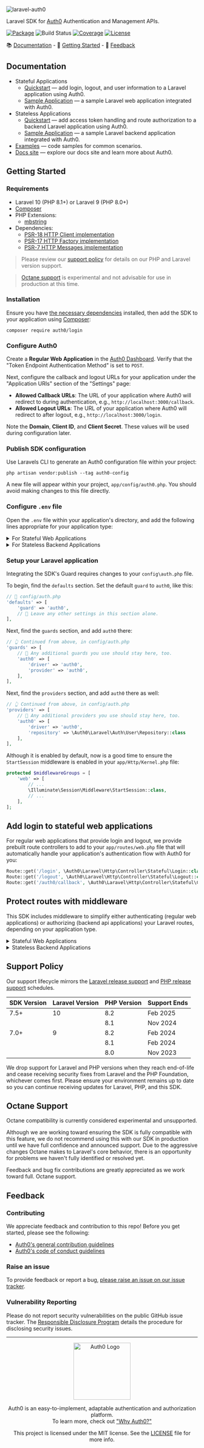![laravel-auth0](https://cdn.auth0.com/website/sdks/banners/laravel-auth0-banner.png)

Laravel SDK for [Auth0](https://auth0.com) Authentication and Management APIs.

[![Package](https://img.shields.io/packagist/dt/auth0/login)](https://packagist.org/packages/auth0/laravel-auth0)
![Build Status](https://img.shields.io/github/checks-status/auth0/laravel-auth0/main)
[![Coverage](https://img.shields.io/codecov/c/github/auth0/laravel-auth0/main)](https://codecov.io/gh/auth0/laravel-auth0)
[![License](https://img.shields.io/packagist/l/auth0/login)](https://doge.mit-license.org/)

:books: [Documentation](#documentation) - :rocket: [Getting Started](#getting-started) - :speech_balloon: [Feedback](#feedback)

## Documentation

-   Stateful Applications
    -   [Quickstart](https://auth0.com/docs/quickstart/webapp/laravel) — add login, logout, and user information to a Laravel application using Auth0.
    -   [Sample Application](https://github.com/auth0-samples/auth0-laravel-php-web-app) — a sample Laravel web application integrated with Auth0.
-   Stateless Applications
    -   [Quickstart](https://auth0.com/docs/quickstart/backend/php) — add access token handling and route authorization to a backend Laravel application using Auth0.
    -   [Sample Application](https://github.com/auth0-samples/auth0-laravel-api-samples) — a sample Laravel backend application integrated with Auth0.
-   [Examples](./EXAMPLES.md) — code samples for common scenarios.
-   [Docs site](https://www.auth0.com/docs) — explore our docs site and learn more about Auth0.

## Getting Started

### Requirements

-   Laravel 10 (PHP 8.1+) or Laravel 9 (PHP 8.0+)
-   [Composer](https://getcomposer.org/)
-   PHP Extensions:
    -   [mbstring](https://www.php.net/manual/en/book.mbstring.php)
-   Dependencies:
    -   [PSR-18 HTTP Client implementation](https://github.com/auth0/auth0-PHP/FAQ.md#what-is-psr-18)
    -   [PSR-17 HTTP Factory implementation](https://github.com/auth0/auth0-PHP/FAQ.md#what-is-psr-17)
    -   [PSR-7 HTTP Messages implementation](https://github.com/auth0/auth0-PHP/FAQ.md#what-is-psr-7)

> Please review our [support policy](#support-policy) for details on our PHP and Laravel version support.

> [Octane support](#octane-support) is experimental and not advisable for use in production at this time.

### Installation

Ensure you have [the necessary dependencies](#requirements) installed, then add the SDK to your application using [Composer](https://getcomposer.org/):

```
composer require auth0/login
```

### Configure Auth0

Create a **Regular Web Application** in the [Auth0 Dashboard](https://manage.auth0.com/#/applications). Verify that the "Token Endpoint Authentication Method" is set to `POST`.

Next, configure the callback and logout URLs for your application under the "Application URIs" section of the "Settings" page:

-   **Allowed Callback URLs**: The URL of your application where Auth0 will redirect to during authentication, e.g., `http://localhost:3000/callback`.
-   **Allowed Logout URLs**: The URL of your application where Auth0 will redirect to after logout, e.g., `http://localhost:3000/login`.

Note the **Domain**, **Client ID**, and **Client Secret**. These values will be used during configuration later.

### Publish SDK configuration

Use Laravels CLI to generate an Auth0 configuration file within your project:

```
php artisan vendor:publish --tag auth0-config
```

A new file will appear within your project, `app/config/auth0.php`. You should avoid making changes to this file directly.

### Configure `.env` file

Open the `.env` file within your application's directory, and add the following lines appropriate for your application type:

<details>
    <summary>For Stateful Web Applications</summary>

```
AUTH0_DOMAIN="Your Auth0 domain"
AUTH0_CLIENT_ID="Your Auth0 application client ID"
AUTH0_CLIENT_SECRET="Your Auth0 application client secret"
AUTH0_COOKIE_SECRET="A randomly generated string"
```

Provide a sufficiently long, random string for your `AUTH0_COOKIE_SECRET` using `openssl rand -hex 32`.

</details>

<details>
    <summary>For Stateless Backend Applications</summary>

```
AUTH0_STRATEGY="api"
AUTH0_DOMAIN="Your Auth0 domain"
AUTH0_CLIENT_ID="Your Auth0 application client ID"
AUTH0_CLIENT_SECRET="Your Auth0 application client secret"
AUTH0_AUDIENCE="Your Auth0 API identifier"
```

</details>

### Setup your Laravel application

Integrating the SDK's Guard requires changes to your `config\auth.php` file.

To begin, find the `defaults` section. Set the default `guard` to `auth0`, like this:

```php
// 📂 config/auth.php
'defaults' => [
    'guard' => 'auth0',
    // 📝 Leave any other settings in this section alone.
],
```

Next, find the `guards` section, and add `auth0` there:

```php
// 👆 Continued from above, in config/auth.php
'guards' => [
    // 📝 Any additional guards you use should stay here, too.
    'auth0' => [
        'driver' => 'auth0',
        'provider' => 'auth0',
    ],
],
```

Next, find the `providers` section, and add `auth0` there as well:

```php
// 👆 Continued from above, in config/auth.php
'providers' => [
    // 📝 Any additional providers you use should stay here, too.
    'auth0' => [
        'driver' => 'auth0',
        'repository' => \Auth0\Laravel\Auth\User\Repository::class
    ],
],
```

Although it is enabled by default, now is a good time to ensure the `StartSession` middleware is enabled in your `app/Http/Kernel.php` file:

```php
protected $middlewareGroups = [
    'web' => [
        // ...
        \Illuminate\Session\Middleware\StartSession::class,
        // ...
    ],
];
```

## Add login to stateful web applications

For regular web applications that provide login and logout, we provide prebuilt route controllers to add to your `app/routes/web.php` file that will automatically handle your application's authentication flow with Auth0 for you:

```php
Route::get('/login', \Auth0\Laravel\Http\Controller\Stateful\Login::class)->name('login');
Route::get('/logout', \Auth0\Laravel\Http\Controller\Stateful\Logout::class)->name('logout');
Route::get('/auth0/callback', \Auth0\Laravel\Http\Controller\Stateful\Callback::class)->name('auth0.callback');
```

## Protect routes with middleware

This SDK includes middleware to simplify either authenticating (regular web applications) or authorizing (backend api applications) your Laravel routes, depending on your application type.

<details>
<summary>Stateful Web Applications</summary>

These are for traditional applications that handle logging in and out.

The `auth0.authenticate` middleware will check for an available user session and redirect any requests without one to the login route:

```php
Route::get('/required', function () {
    return view('example.user.template');
})->middleware(['auth0.authenticate']);
```

The `auth0.authenticate.optional` middleware will check for an available user session, but won't reject or redirect requests without one, allowing you to treat such requests as "guest" requests:

```php
Route::get('/', function () {
    if (Auth::check()) {
        return view('example.user.template');
    }

    return view('example.guest.template');
})->middleware(['auth0.authenticate.optional']);
```

> Note that the `example.user.template` and `example.guest.templates` views are just examples and are not part of the SDK; replace these as appropriate for your application.

</details>

<details>
<summary>Stateless Backend Applications</summary>

These are applications that accept an Access Token through the 'Authorization' header of a request.

The `auth0.authorize` middleware will resolve an Access Token and reject any request with an invalid token.

```php
Route::get('/api/private', function () {
    return response()->json([
        'message' => 'Hello from a private endpoint! You need to be authenticated to see this.',
        'authorized' => Auth::check(),
        'user' => Auth::check() ? json_decode(json_encode((array) Auth::user(), JSON_THROW_ON_ERROR), true) : null,
    ], 200, [], JSON_PRETTY_PRINT);
})->middleware(['auth0.authorize']);
```

The `auth0.authorize` middleware also allows you to optionally filter requests for access tokens based on scopes:

```php
Route::get('/api/private-scoped', function () {
    return response()->json([
        'message' => 'Hello from a private endpoint! You need to be authenticated and have a scope of read:messages to see this.',
        'authorized' => Auth::check(),
        'user' => Auth::check() ? json_decode(json_encode((array) Auth::user(), JSON_THROW_ON_ERROR), true) : null,
    ], 200, [], JSON_PRETTY_PRINT);
})->middleware(['auth0.authorize:read:messages']);
```

The `auth0.authorize.optional` middleware will resolve an available Access Token, but won't block requests without one. This is useful when you want to treat tokenless requests as "guests":

```php
Route::get('/api/public', function () {
    return response()->json([
        'message' => 'Hello from a public endpoint! You don\'t need to be authenticated to see this.',
        'authorized' => Auth::check(),
        'user' => Auth::check() ? json_decode(json_encode((array) Auth::user(), JSON_THROW_ON_ERROR), true) : null,
    ], 200, [], JSON_PRETTY_PRINT);
})->middleware(['auth0.authorize.optional']);
```

</details>

## Support Policy

Our support lifecycle mirrors the [Laravel release support](https://laravel.com/docs/releases#support-policy) and [PHP release support](https://www.php.net/supported-versions.php) schedules.

| SDK Version | Laravel Version | PHP Version | Support Ends |
| ----------- | --------------- | ----------- | ------------ |
| 7.5+        | 10              | 8.2         | Feb 2025     |
|             |                 | 8.1         | Nov 2024     |
| 7.0+        | 9               | 8.2         | Feb 2024     |
|             |                 | 8.1         | Feb 2024     |
|             |                 | 8.0         | Nov 2023     |

We drop support for Laravel and PHP versions when they reach end-of-life and cease receiving security fixes from Laravel and the PHP Foundation, whichever comes first. Please ensure your environment remains up to date so you can continue receiving updates for Laravel, PHP, and this SDK.

## Octane Support

Octane compatibility is currently considered experimental and unsupported.

Although we are working toward ensuring the SDK is fully compatible with this feature, we do not recommend using this with our SDK in production until we have full confidence and announced support. Due to the aggressive changes Octane makes to Laravel's core behavior, there is an opportunity for problems we haven't fully identified or resolved yet.

Feedback and bug fix contributions are greatly appreciated as we work toward full. Octane support.

## Feedback

### Contributing

We appreciate feedback and contribution to this repo! Before you get started, please see the following:

-   [Auth0's general contribution guidelines](https://github.com/auth0/open-source-template/blob/master/GENERAL-CONTRIBUTING.md)
-   [Auth0's code of conduct guidelines](https://github.com/auth0/open-source-template/blob/master/CODE-OF-CONDUCT.md)

### Raise an issue

To provide feedback or report a bug, [please raise an issue on our issue tracker](https://github.com/auth0/laravel-auth0/issues).

### Vulnerability Reporting

Please do not report security vulnerabilities on the public GitHub issue tracker. The [Responsible Disclosure Program](https://auth0.com/whitehat) details the procedure for disclosing security issues.

---

<p align="center">
  <picture>
    <source media="(prefers-color-scheme: light)" srcset="https://cdn.auth0.com/website/sdks/logos/auth0_light_mode.png" width="150">
    <source media="(prefers-color-scheme: dark)" srcset="https://cdn.auth0.com/website/sdks/logos/auth0_dark_mode.png" width="150">
    <img alt="Auth0 Logo" src="https://cdn.auth0.com/website/sdks/logos/auth0_light_mode.png" width="150">
  </picture>
</p>

<p align="center">Auth0 is an easy-to-implement, adaptable authentication and authorization platform.<br />To learn more, check out <a href="https://auth0.com/why-auth0">"Why Auth0?"</a></p>

<p align="center">This project is licensed under the MIT license. See the <a href="./LICENSE"> LICENSE</a> file for more info.</p>
